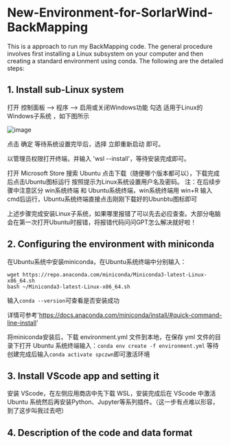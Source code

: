 # New-Environment-for-SorlarWind-BackMapping
This is a approach to run my BackMapping code. The general procedure involves first installing a Linux subsystem on your computer and then creating a standard environment using conda. The following are the detailed steps:

## 1. Install sub-Linux system

打开 控制面板 --> 程序 --> 启用或关闭Windows功能 勾选 适用于Linux的Windows子系统 ，如下图所示

![image](https://github.com/user-attachments/assets/49b7feb4-13e9-4784-8afa-c0f8e17e47e6)

点击 确定 等待系统设置完毕后，选择 立即重新启动 即可。

以管理员权限打开终端，并输入 'wsl --install'，等待安装完成即可。

打开 Microsoft Store 搜索 Ubuntu 点击下载（随便哪个版本都可以），下载完成后点击Ubuntu图标运行 按照提示为Linux系统设置用户名及密码。
注：在后续步骤中注意区分 win系统终端 和 Ubuntu系统终端，win系统终端用 win+R 输入cmd后运行，Ubuntu系统终端直接点击刚刚下载好的Ubunbtu图标即可

上述步骤完成安装Linux子系统，如果哪里报错了可以先去必应查查。大部分电脑会在第一次打开Ubuntu时报错，将报错代码问问GPT怎么解决就好啦！

## 2. Configuring the environment with miniconda
在Ubuntu系统中安装miniconda，在Ubuntu系统终端中分别输入：
```
wget https://repo.anaconda.com/miniconda/Miniconda3-latest-Linux-x86_64.sh
bash ~/Miniconda3-latest-Linux-x86_64.sh
```
输入`conda --version`可查看是否安装成功

详情可参考'https://docs.anaconda.com/miniconda/install/#quick-command-line-install'

将miniconda安装后，下载 environment.yml 文件到本地，在保存 yml 文件的目录下打开 Ubuntu 系统终端输入：`conda env create -f environment.yml`
等待创建完成后输入`conda activate spczwn`即可激活环境

## 3. Install VScode app and setting it
安装 VScode，在左侧应用商店中先下载 WSL，安装完成后在 VScode 中激活 Ubuntu 系统然后再安装Python、Jupyter等系列插件。（这一步有点难以形容，到了这步叫我过去吧）

## 4. Description of the code and data format
